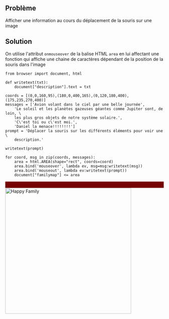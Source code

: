 Problème
--------

Afficher une information au cours du déplacement de la souris sur une image


Solution
--------

On utilise l'attribut `onmouseover` de la balise HTML `area` en lui affectant 
une fonction qui affiche une chaine de caractères dépendant de la position de 
la souris dans l'image

```exec_on_load
from browser import document, html

def writetext(txt):
    document["description"].text = txt

coords = [(0,0,160,95),(180,0,400,165),(0,120,180,400),(175,235,270,400)]
messages = ['Avion volant dans le ciel par une belle journée',
    'Le soleil et les planètes gazeuses géantes comme Jupiter sont, de loin, \
    les plus gros objets de notre système solaire.',
    'C\'est toi ou c\'est moi.',
    'Daniel la menace!!!!!!!!']
prompt = 'Déplacer la souris sur les différents éléments pour voir une \
    description.'

writetext(prompt)

for coord, msg in zip(coords, messages):
    area = html.AREA(shape="rect", coords=coord)
    area.bind('mouseover', lambda ev, msg=msg:writetext(msg))
    area.bind('mouseout', lambda ev:writetext(prompt))
    document["familymap"] <= area

```

<div id="description" style="background-color:#700;padding:10px;color:#FFF;"></div>

<img src="../images/imagemap_example.png" width ="400" height ="400" alt="Happy Family" usemap="#familymap" />

<map name="familymap" id="familymap">
</map>




